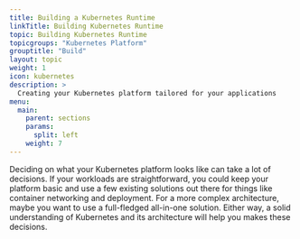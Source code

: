 ```yaml
---
title: Building a Kubernetes Runtime
linkTitle: Building Kubernetes Runtime
topic: Building Kubernetes Runtime
topicgroups: "Kubernetes Platform"
grouptitle: "Build"
layout: topic
weight: 1
icon: kubernetes
description: >
  Creating your Kubernetes platform tailored for your applications
menu:
  main:
    parent: sections
    params:
      split: left
    weight: 7
---
```


Deciding on what your Kubernetes platform looks like can take a lot of decisions. If your workloads are straightforward, you could keep your platform basic and use a few existing solutions out there for things like container networking and deployment. For a more complex architecture, maybe you want to use a full-fledged all-in-one solution. Either way, a solid understanding of Kubernetes and its architecture will help you makes these decisions.
